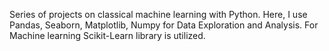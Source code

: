 Series of projects on classical machine learning with Python. Here, I use Pandas, Seaborn, Matplotlib, Numpy for Data Exploration and Analysis. For Machine learning Scikit-Learn library is utilized.